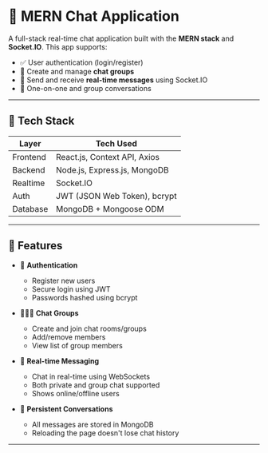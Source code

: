 # 💬 MERN Chat Application

A full-stack real-time chat application built with the **MERN stack** and **Socket.IO**. This app supports:

- ✅ User authentication (login/register)
- 👥 Create and manage **chat groups**
- 💬 Send and receive **real-time messages** using Socket.IO
- 👤 One-on-one and group conversations

---

## 🔧 Tech Stack

| Layer      | Tech Used                           |
|------------|-------------------------------------|
| Frontend   | React.js, Context API, Axios        |
| Backend    | Node.js, Express.js, MongoDB        |
| Realtime   | Socket.IO                           |
| Auth       | JWT (JSON Web Token), bcrypt        |
| Database   | MongoDB + Mongoose ODM              |

---

## 📁 Features

- 🔐 **Authentication**
  - Register new users
  - Secure login using JWT
  - Passwords hashed using bcrypt

- 🧑‍🤝‍🧑 **Chat Groups**
  - Create and join chat rooms/groups
  - Add/remove members
  - View list of group members

- 🧵 **Real-time Messaging**
  - Chat in real-time using WebSockets
  - Both private and group chat supported
  - Shows online/offline users

- 🔄 **Persistent Conversations**
  - All messages are stored in MongoDB
  - Reloading the page doesn't lose chat history

---

